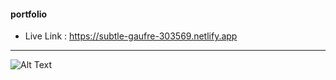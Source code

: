 #### portfolio
- Live Link : https://subtle-gaufre-303569.netlify.app
___
![Alt Text](https://i.ibb.co.com/CwsFHWk/subtle-gaufre-303569-netlify-app.png)
